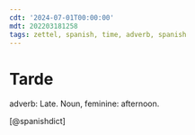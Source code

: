 ```yaml
---
cdt: '2024-07-01T00:00:00'
mdt: 202203181258
tags: zettel, spanish, time, adverb, spanish
---
```


# Tarde
adverb: Late.
Noun, feminine: afternoon. 

[@spanishdict]